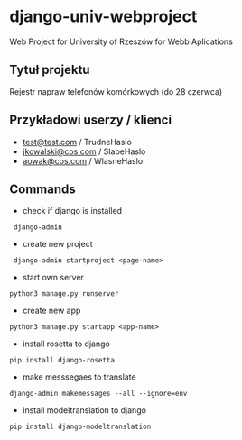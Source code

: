 # django-univ-webproject
Web Project for University of Rzeszów for Webb Aplications

## Tytuł projektu
Rejestr napraw telefonów komórkowych (do 28 czerwca)

## Przykładowi userzy / klienci
+ test@test.com / TrudneHaslo
+ jkowalski@cos.com / SlabeHaslo
+ aowak@cos.com / WlasneHaslo

## Commands

- check if django is installed
```
 django-admin
```

- create new project
```
 django-admin startproject <page-name>
```

- start own server
```
python3 manage.py runserver
```

- create new app
```
python3 manage.py startapp <app-name>
```

- install rosetta to django
```
pip install django-rosetta
```

- make messsegaes to translate
```
django-admin makemessages --all --ignore=env
```

- install modeltranslation to django
```
pip install django-modeltranslation
```
